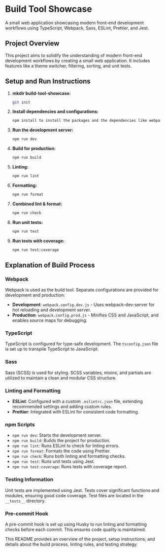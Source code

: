# Build Tool Showcase

A small web application showcasing modern front-end development workflows using TypeScript, Webpack, Sass, ESLint, Prettier, and Jest.

## Project Overview

This project aims to solidify the understanding of modern front-end development workflows by creating a small web application. It includes features like a theme switcher, filtering, sorting, and unit tests.

## Setup and Run Instructions

1. **mkdir build-tool-showcase:**
   ```bash
   git init
   ```

2. **Install dependencies and configurations:**
   ```bash
   npm install to install the packages and the dependencies like webpack, jest and typescript
   ```

3. **Run the development server:**
   ```bash
   npm run dev
   ```

4. **Build for production:**
   ```bash
   npm run build
   ```

5. **Linting:**
   ```bash
   npm run lint
   ```

6. **Formatting:**
   ```bash
   npm run format
   ```

7. **Combined lint & format:**
   ```bash
   npm run check
   ```

8. **Run unit tests:**
   ```bash
   npm run test
   ```

9. **Run tests with coverage:**
   ```bash
   npm run test:coverage
   ```

## Explanation of Build Process

### Webpack

Webpack is used as the build tool. Separate configurations are provided for development and production:

- **Development**: `webpack.config.dev.js` - Uses webpack-dev-server for hot reloading and development server.
- **Production**: `webpack.config.prod.js` - Minifies CSS and JavaScript, and enables source maps for debugging.

### TypeScript

TypeScript is configured for type-safe development. The `tsconfig.json` file is set up to transpile TypeScript to JavaScript.

### Sass

Sass (SCSS) is used for styling. SCSS variables, mixins, and partials are utilized to maintain a clean and modular CSS structure.

### Linting and Formatting

- **ESLint**: Configured with a custom `.eslintrc.json` file, extending recommended settings and adding custom rules.
- **Prettier**: Integrated with ESLint for consistent code formatting.

### npm Scripts

- `npm run dev`: Starts the development server.
- `npm run build`: Builds the project for production.
- `npm run lint`: Runs ESLint to check for linting errors.
- `npm run format`: Formats the code using Prettier.
- `npm run check`: Runs both linting and formatting checks.
- `npm run test`: Runs unit tests using Jest.
- `npm run test:coverage`: Runs tests with coverage report.

### Testing Information

Unit tests are implemented using Jest. Tests cover significant functions and modules, ensuring good code coverage. Test files are located in the `__tests__` directory.

### Pre-commit Hook

A pre-commit hook is set up using Husky to run linting and formatting checks before each commit. This ensures code quality is maintained.



This README provides an overview of the project, setup instructions, and details about the build process, linting rules, and testing strategy.